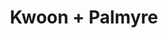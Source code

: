 ---
layout: post
category: concert
title: Kwoon + Palmyre
artists: 
- Kwoon
- Palmyre
place: 
- Petit Bain
country: France
city: Paris
---